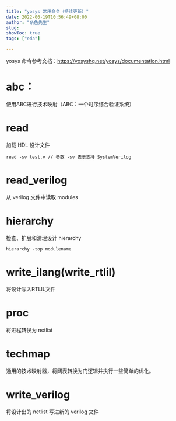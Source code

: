 ```yaml
---
title: "yosys 常用命令（持续更新）"
date: 2022-06-19T10:56:49+08:00
author: "糸色先生"
slug: 
showToc: true
tags: ["eda"]

---
```


yosys 命令参考文档：<https://yosyshq.net/yosys/documentation.html>

# abc：
 使用ABC进行技术映射（ABC：一个时序综合验证系统）

# read
加载 HDL 设计文件
```
read -sv test.v // 参数 -sv 表示支持 SystemVerilog
```
# read_verilog

从 verilog 文件中读取 modules

# hierarchy

检查、扩展和清理设计 hierarchy
```
hierarchy -top modulename
```

# write_ilang(write_rtlil)

将设计写入RTLIL文件

# proc

将进程转换为 netlist

# techmap

通用的技术映射器，将网表转换为门逻辑并执行一些简单的优化。

# write_verilog

将设计出的 netlist 写进新的 verilog 文件